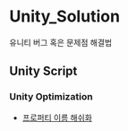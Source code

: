 # Unity_Solution
유니티 버그 혹은 문제점 해결법

## Unity Script

### Unity Optimization
- [프로퍼티 이름 해쉬화](Unity/Optimizing/Point-Property-With-Hash)
